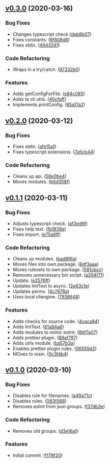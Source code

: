 <a name="v0.3.0"></a>
## [v0.3.0](https://github.com/alexseitsinger/patched/compare/v0.2.0...v0.3.0) (2020-03-16)

### Bug Fixes
- Changes typescript check ([deb8b07](https://github.com/alexseitsinger/patched/commit/deb8b07addcbb6f858e6faa06347286cf13685ee))
- Fixes constants. ([6f808d8](https://github.com/alexseitsinger/patched/commit/6f808d8700e9dc12cfd7d41f3544c1780856cd71))
- Fixes stdin. ([4943341](https://github.com/alexseitsinger/patched/commit/4943341c95feb8fc3db09e7644e1472a88fe6412))

### Code Refactoring
- Wraps in a try/catch. ([97332b0](https://github.com/alexseitsinger/patched/commit/97332b039a0adc791ae3b004cef41a9cf78464fb))

### Features
- Adds getConfigForFile. ([e84c085](https://github.com/alexseitsinger/patched/commit/e84c08550a4eb4cd4fb3ec3c384742ac33a5e56d))
- Adds to cli utils. ([40cfaff](https://github.com/alexseitsinger/patched/commit/40cfaffe33ff473db36e1d41d1c099908f7ec7a1))
- Implements printConfig. ([85a17a2](https://github.com/alexseitsinger/patched/commit/85a17a22d5157ae4e0af81bac9b730f6deebf396))


<a name="v0.2.0"></a>
## [v0.2.0](https://github.com/alexseitsinger/patched/compare/v0.1.1...v0.2.0) (2020-03-12)

### Bug Fixes
- Fixes stdin. ([afe15a1](https://github.com/alexseitsinger/patched/commit/afe15a12eaf56cc511e6ae1aa3868508da4b3a0e))
- Fixes typescript extensions. ([7a5cb44](https://github.com/alexseitsinger/patched/commit/7a5cb44b7c92c7f42c130ea7321cc1eee99bdc42))

### Code Refactoring
- Cleans up api. ([56e0be4](https://github.com/alexseitsinger/patched/commit/56e0be4b3f89a1b4cfa4c44a5363a937ff3c621c))
- Moves modules. ([b6d358f](https://github.com/alexseitsinger/patched/commit/b6d358f515d2218330dd76c73d6ae8aa4322b6cb))


<a name="v0.1.1"></a>
## [v0.1.1](https://github.com/alexseitsinger/patched/compare/v0.1.0...v0.1.1) (2020-03-11)

### Bug Fixes
- Adjusts typescript check. ([af3ed9f](https://github.com/alexseitsinger/patched/commit/af3ed9f1f3c6bf6a422355860dc9e1ad0560df45))
- Fixes help text. ([fb1838e](https://github.com/alexseitsinger/patched/commit/fb1838e4da637ad43055c94d0f6c6852d1ff30ad))
- Fixes import. ([e75a9ff](https://github.com/alexseitsinger/patched/commit/e75a9ff4aa246b73fd3b37d5043772306b1be48a))

### Code Refactoring
- Cleans up modules. ([bad6f6a](https://github.com/alexseitsinger/patched/commit/bad6f6ab02d9b7c3de210614f49d7345af8c0a2c))
- Moves files into own package. ([8df3aaa](https://github.com/alexseitsinger/patched/commit/8df3aaae69b7a80a7d9e34cb7ecf312cb40f66c8))
- Moves rulesets to own package. ([591cbcc](https://github.com/alexseitsinger/patched/commit/591cbcc999be6624f824225c2bdbf146f831bced))
- Removes unnecessary bin script. ([a294f71](https://github.com/alexseitsinger/patched/commit/a294f71f594dbaa6c697f0625c48c61391e2d374))
- Update. ([e2576ff](https://github.com/alexseitsinger/patched/commit/e2576ffcfa036208e29494bb5f8d1c922a9d0f2d))
- Updates lintText to async. ([2e83c1e](https://github.com/alexseitsinger/patched/commit/2e83c1e6edae666f26b6d6b86ea95b4c25d9d03b))
- Updates perms. ([4c7876a](https://github.com/alexseitsinger/patched/commit/4c7876ae591ce96a17e1d4062b8e3a4ba2f97f03))
- Uses local cliengine. ([7938648](https://github.com/alexseitsinger/patched/commit/7938648b4d19cffa8db6b2d4de804562b24794a2))

### Features
- Adds checks for source code. ([4caca84](https://github.com/alexseitsinger/patched/commit/4caca84bca706f538c4e1d969f05ae5430a6dda8))
- Adds lintText. ([81a84a6](https://github.com/alexseitsinger/patched/commit/81a84a6213e2967b67599c32ca07de82890f62e2))
- Adds modules to mimic eslint. ([6bf7a07](https://github.com/alexseitsinger/patched/commit/6bf7a0728c36f60653ca4ac62e1ec2a3cd0d1bd7))
- Adds prettier plugin. ([89af797](https://github.com/alexseitsinger/patched/commit/89af79723b74414faa4452b27fb323410a09486b))
- Adds utils module. ([ba57b3a](https://github.com/alexseitsinger/patched/commit/ba57b3a4e49dd007fc46ff2f85b08ffb1eb7a9cf))
- Enables prettier plugin rules. ([06559d2](https://github.com/alexseitsinger/patched/commit/06559d2f5f5120b0e8c3a4b7b54681007863fcdb))
- MOves to main. ([0c3f4b4](https://github.com/alexseitsinger/patched/commit/0c3f4b462ea04c660f317c1dcd61f6e7f1a4dca6))


<a name="v0.1.0"></a>
## [v0.1.0](https://github.com/alexseitsinger/patched/compare/f179f20308b7734bfcd3c1b2c4527f7ff3e2c0f0...v0.1.0) (2020-03-10)

### Bug Fixes
- Disables rule for filenames. ([a49a71c](https://github.com/alexseitsinger/patched/commit/a49a71ca1e4a09a24023b9b51ec1eb3b623b2fa7))
- Disables rules. ([083f068](https://github.com/alexseitsinger/patched/commit/083f068c63f4d72093dd18c58ac70e7daadfc3db))
- Removes eslint from json groups. ([f37db3e](https://github.com/alexseitsinger/patched/commit/f37db3ea6a9f94ecbcf72987fb2c15d9caf7bed5))

### Code Refactoring
- Removes old groups. ([d3e16a1](https://github.com/alexseitsinger/patched/commit/d3e16a1e93a9adb1e86c9badd97b3771b80d8cf5))

### Features
- Initial commit. ([f179f20](https://github.com/alexseitsinger/patched/commit/f179f20308b7734bfcd3c1b2c4527f7ff3e2c0f0))


